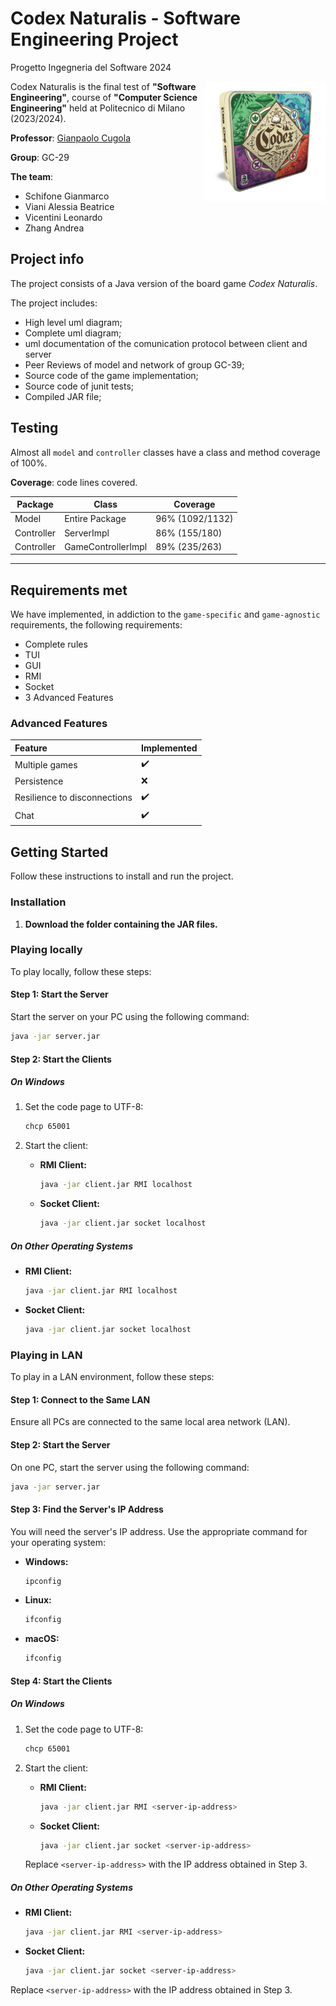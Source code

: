 # Codex Naturalis - Software Engineering Project
Progetto Ingegneria del Software 2024

<img src="src/main/resources/Codex_scatola.png" width=192px height=192px align="right"  alt="Codex Naturalis Logo"/>

Codex Naturalis is the final test of **"Software Engineering"**, course of **"Computer Science Engineering"**
held at Politecnico di Milano (2023/2024). <br />

**Professor**: [Gianpaolo Cugola](https://cugola.faculty.polimi.it/images/paolino.jpg)

**Group**: GC-29

**The team**:
- Schifone Gianmarco
- Viani Alessia Beatrice
- Vicentini Leonardo
- Zhang Andrea

## Project info
The project consists of a Java version of the board game *Codex Naturalis*.

The project includes:
- High level uml diagram;
- Complete uml diagram;
- uml documentation of the comunication protocol between client and server
- Peer Reviews of model and network of group GC-39;
- Source code of the game implementation;
- Source code of junit tests;
- Compiled JAR file;

## Testing

Almost all `model` and `controller` classes have a class and method coverage of 100%.

**Coverage**: code lines covered.

| Package   | Class              | Coverage        |
|-----------|--------------------|-----------------|
| Model     | Entire Package     | 96% (1092/1132) |
| Controller | ServerImpl         | 86% (155/180)   |
| Controller | GameControllerImpl | 89% (235/263)   | 

---

## Requirements met
We have implemented, in addiction to the `game-specific` and `game-agnostic` requirements,  the following requirements:
- Complete rules
- TUI
- GUI
- RMI
- Socket
- 3 Advanced Features

### Advanced Features
| Feature                      | Implemented  |
|:-                            |:-            |
|Multiple games                |✔️            |
|Persistence                   |❌            |
|Resilience to disconnections  |✔️            |
|Chat                          |✔️            |









## Getting Started

Follow these instructions to install and run the project.

### Installation

1. **Download the folder containing the JAR files.**



### Playing locally

To play locally, follow these steps:

#### Step 1: Start the Server

Start the server on your PC using the following command:

```sh
java -jar server.jar
```

#### Step 2: Start the Clients

##### On Windows

1. Set the code page to UTF-8:

    ```sh
    chcp 65001
    ```

2. Start the client:
   - **RMI Client:**
     ```sh
     java -jar client.jar RMI localhost
     ```
   - **Socket Client:**
     ```sh
     java -jar client.jar socket localhost
     ```

##### On Other Operating Systems

- **RMI Client:**
     ```sh
     java -jar client.jar RMI localhost
     ```

- **Socket Client:**
  ```sh
  java -jar client.jar socket localhost
  ```




### Playing in LAN

To play in a LAN environment, follow these steps:

#### Step 1: Connect to the Same LAN

Ensure all PCs are connected to the same local area network (LAN).

#### Step 2: Start the Server

On one PC, start the server using the following command:

```sh
java -jar server.jar
```

#### Step 3: Find the Server's IP Address

You will need the server's IP address. Use the appropriate command for your operating system:

- **Windows:**

  ```sh
  ipconfig
  ```

- **Linux:**

  ```sh
  ifconfig
  ```

- **macOS:**

  ```sh
  ifconfig
  ```

#### Step 4: Start the Clients

##### On Windows

1. Set the code page to UTF-8:

    ```sh
    chcp 65001
    ```

2. Start the client:

   - **RMI Client:**
     ```sh
     java -jar client.jar RMI <server-ip-address>
     ```
   - **Socket Client:**
     ```sh
     java -jar client.jar socket <server-ip-address>
     ```

    Replace `<server-ip-address>` with the IP address obtained in Step 3.

##### On Other Operating Systems

- **RMI Client:**

  ```sh
  java -jar client.jar RMI <server-ip-address>
  ```

- **Socket Client:**

  ```sh
  java -jar client.jar socket <server-ip-address>
  ```

Replace `<server-ip-address>` with the IP address obtained in Step 3.
